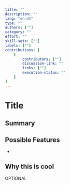 ```yaml
---
title: ""
description: ""
lang: "en-US"
type: ""
authors: [""]
category: ""
effort: ""
skill-sets: [""]
labels: [""]
contributions: [
    {
        contributors: [""]
        discussion-link: ""
        links: [""]
        execution-status: ""
    }
]
---
```


# Title

## Summary



## Possible Features 

-

## Why this is cool 

OPTIONAL
